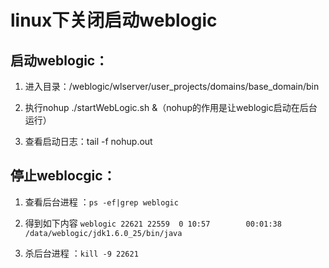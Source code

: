 # linux下关闭启动weblogic
## 启动weblogic：
1. 进入目录：/weblogic/wlserver/user_projects/domains/base_domain/bin

1. 执行nohup ./startWebLogic.sh &（nohup的作用是让weblogic启动在后台运行）

1. 查看启动日志：tail -f nohup.out

## 停止weblocgic：

1. 查看后台进程 ：`ps -ef|grep weblogic`

1. 得到如下内容
    `weblogic 22621 22559  0 10:57        00:01:38 /data/weblogic/jdk1.6.0_25/bin/java`

1. 杀后台进程 ：`kill -9 22621`